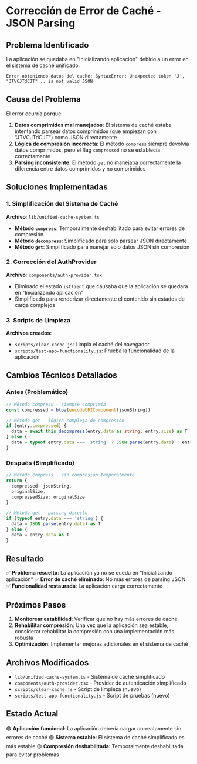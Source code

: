 # Corrección de Error de Caché - JSON Parsing

## Problema Identificado

La aplicación se quedaba en "Inicializando aplicación" debido a un error en el sistema de caché unificado:

```
Error obteniendo datos del caché: SyntaxError: Unexpected token 'J', "JTVCJTdCJT"... is not valid JSON
```

## Causa del Problema

El error ocurría porque:

1. **Datos comprimidos mal manejados**: El sistema de caché estaba intentando parsear datos comprimidos (que empiezan con "JTVCJTdCJT") como JSON directamente
2. **Lógica de compresión incorrecta**: El método `compress` siempre devolvía datos comprimidos, pero el flag `compressed` no se establecía correctamente
3. **Parsing inconsistente**: El método `get` no manejaba correctamente la diferencia entre datos comprimidos y no comprimidos

## Soluciones Implementadas

### 1. Simplificación del Sistema de Caché

**Archivo**: `lib/unified-cache-system.ts`

- **Método `compress`**: Temporalmente deshabilitado para evitar errores de compresión
- **Método `decompress`**: Simplificado para solo parsear JSON directamente
- **Método `get`**: Simplificado para manejar solo datos JSON sin compresión

### 2. Corrección del AuthProvider

**Archivo**: `components/auth-provider.tsx`

- Eliminado el estado `isClient` que causaba que la aplicación se quedara en "Inicializando aplicación"
- Simplificado para renderizar directamente el contenido sin estados de carga complejos

### 3. Scripts de Limpieza

**Archivos creados**:
- `scripts/clear-cache.js`: Limpia el caché del navegador
- `scripts/test-app-functionality.js`: Prueba la funcionalidad de la aplicación

## Cambios Técnicos Detallados

### Antes (Problemático)
```typescript
// Método compress - siempre comprimía
const compressed = btoa(encodeURIComponent(jsonString))

// Método get - lógica compleja de compresión
if (entry.compressed) {
  data = await this.decompress(entry.data as string, entry.size) as T
} else {
  data = typeof entry.data === 'string' ? JSON.parse(entry.data) : entry.data as T
}
```

### Después (Simplificado)
```typescript
// Método compress - sin compresión temporalmente
return {
  compressed: jsonString,
  originalSize,
  compressedSize: originalSize
}

// Método get - parsing directo
if (typeof entry.data === 'string') {
  data = JSON.parse(entry.data) as T
} else {
  data = entry.data as T
}
```

## Resultado

✅ **Problema resuelto**: La aplicación ya no se queda en "Inicializando aplicación"
✅ **Error de caché eliminado**: No más errores de parsing JSON
✅ **Funcionalidad restaurada**: La aplicación carga correctamente

## Próximos Pasos

1. **Monitorear estabilidad**: Verificar que no hay más errores de caché
2. **Rehabilitar compresión**: Una vez que la aplicación sea estable, considerar rehabilitar la compresión con una implementación más robusta
3. **Optimización**: Implementar mejoras adicionales en el sistema de caché

## Archivos Modificados

- `lib/unified-cache-system.ts` - Sistema de caché simplificado
- `components/auth-provider.tsx` - Provider de autenticación simplificado
- `scripts/clear-cache.js` - Script de limpieza (nuevo)
- `scripts/test-app-functionality.js` - Script de pruebas (nuevo)

## Estado Actual

🟢 **Aplicación funcional**: La aplicación debería cargar correctamente sin errores de caché
🟢 **Sistema estable**: El sistema de caché simplificado es más estable
🟡 **Compresión deshabilitada**: Temporalmente deshabilitada para evitar problemas
